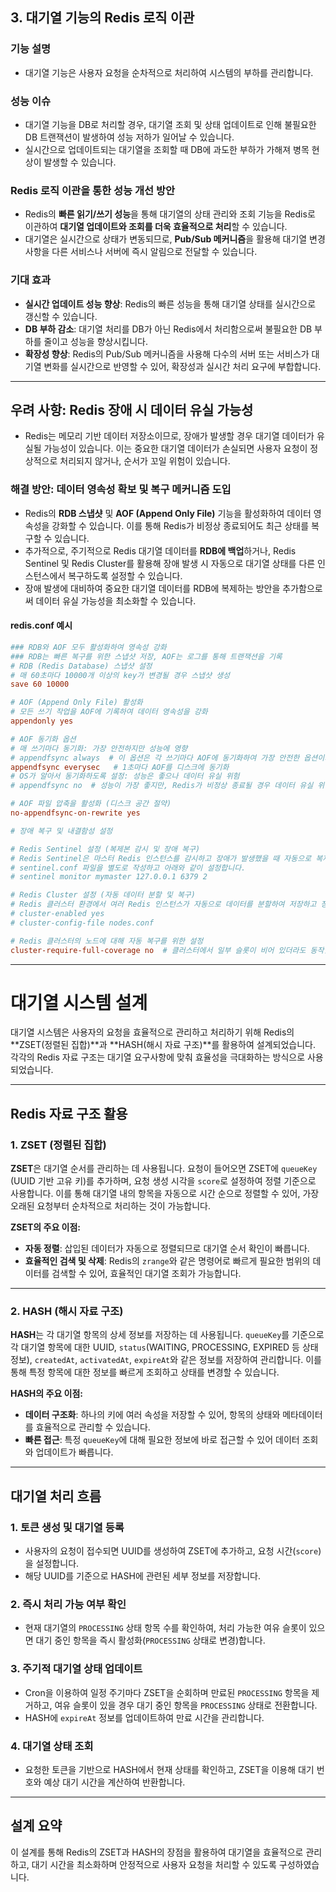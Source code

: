 ## 3. 대기열 기능의 Redis 로직 이관

### 기능 설명

- 대기열 기능은 사용자 요청을 순차적으로 처리하여 시스템의 부하를 관리합니다.

### 성능 이슈

- 대기열 기능을 DB로 처리할 경우, 대기열 조회 및 상태 업데이트로 인해 불필요한 DB 트랜잭션이 발생하여 성능 저하가 일어날 수 있습니다.
- 실시간으로 업데이트되는 대기열을 조회할 때 DB에 과도한 부하가 가해져 병목 현상이 발생할 수 있습니다.

### Redis 로직 이관을 통한 성능 개선 방안

- Redis의 **빠른 읽기/쓰기 성능**을 통해 대기열의 상태 관리와 조회 기능을 Redis로 이관하여 **대기열 업데이트와 조회를 더욱 효율적으로 처리**할 수 있습니다.
- 대기열은 실시간으로 상태가 변동되므로, **Pub/Sub 메커니즘**을 활용해 대기열 변경 사항을 다른 서비스나 서버에 즉시 알림으로 전달할 수 있습니다.

### 기대 효과

- **실시간 업데이트 성능 향상**: Redis의 빠른 성능을 통해 대기열 상태를 실시간으로 갱신할 수 있습니다.
- **DB 부하 감소**: 대기열 처리를 DB가 아닌 Redis에서 처리함으로써 불필요한 DB 부하를 줄이고 성능을 향상시킵니다.
- **확장성 향상**: Redis의 Pub/Sub 메커니즘을 사용해 다수의 서버 또는 서비스가 대기열 변화를 실시간으로 반영할 수 있어, 확장성과 실시간 처리 요구에 부합합니다.

---

## 우려 사항: Redis 장애 시 데이터 유실 가능성

- Redis는 메모리 기반 데이터 저장소이므로, 장애가 발생할 경우 대기열 데이터가 유실될 가능성이 있습니다. 이는 중요한 대기열 데이터가 손실되면 사용자 요청이 정상적으로 처리되지 않거나, 순서가 꼬일 위험이 있습니다.

### 해결 방안: 데이터 영속성 확보 및 복구 메커니즘 도입

- Redis의 **RDB 스냅샷** 및 **AOF (Append Only File)** 기능을 활성화하여 데이터 영속성을 강화할 수 있습니다. 이를 통해 Redis가 비정상 종료되어도 최근 상태를 복구할 수 있습니다.
- 추가적으로, 주기적으로 Redis 대기열 데이터를 **RDB에 백업**하거나, Redis Sentinel 및 Redis Cluster를 활용해 장애 발생 시 자동으로 대기열 상태를 다른 인스턴스에서 복구하도록 설정할 수 있습니다.
- 장애 발생에 대비하여 중요한 대기열 데이터를 RDB에 복제하는 방안을 추가함으로써 데이터 유실 가능성을 최소화할 수 있습니다.

#### redis.conf 예시

```conf
### RDB와 AOF 모두 활성화하여 영속성 강화
### RDB는 빠른 복구를 위한 스냅샷 저장, AOF는 로그를 통해 트랜잭션을 기록
# RDB (Redis Database) 스냅샷 설정
# 매 60초마다 10000개 이상의 key가 변경될 경우 스냅샷 생성
save 60 10000

# AOF (Append Only File) 활성화
# 모든 쓰기 작업을 AOF에 기록하여 데이터 영속성을 강화
appendonly yes

# AOF 동기화 옵션
# 매 쓰기마다 동기화: 가장 안전하지만 성능에 영향
# appendfsync always  # 이 옵션은 각 쓰기마다 AOF에 동기화하여 가장 안전한 옵션이지만 성능에 큰 영향을 미침
appendfsync everysec   # 1초마다 AOF를 디스크에 동기화
# OS가 알아서 동기화하도록 설정: 성능은 좋으나 데이터 유실 위험
# appendfsync no  # 성능이 가장 좋지만, Redis가 비정상 종료될 경우 데이터 유실 위험이 있음

# AOF 파일 압축을 활성화 (디스크 공간 절약)
no-appendfsync-on-rewrite yes

# 장애 복구 및 내결함성 설정

# Redis Sentinel 설정 (복제본 감시 및 장애 복구)
# Redis Sentinel은 마스터 Redis 인스턴스를 감시하고 장애가 발생했을 때 자동으로 복제본을 마스터로 승격시킴
# sentinel.conf 파일을 별도로 작성하고 아래와 같이 설정합니다.
# sentinel monitor mymaster 127.0.0.1 6379 2

# Redis Cluster 설정 (자동 데이터 분할 및 복구)
# Redis 클러스터 환경에서 여러 Redis 인스턴스가 자동으로 데이터를 분할하여 저장하고 장애 복구를 수행함
# cluster-enabled yes
# cluster-config-file nodes.conf

# Redis 클러스터의 노드에 대해 자동 복구를 위한 설정
cluster-require-full-coverage no  # 클러스터에서 일부 슬롯이 비어 있더라도 동작할 수 있도록 설정
```

---

# 대기열 시스템 설계

대기열 시스템은 사용자의 요청을 효율적으로 관리하고 처리하기 위해 Redis의 **ZSET(정렬된 집합)**과 **HASH(해시 자료 구조)**를 활용하여 설계되었습니다. 각각의 Redis 자료 구조는 대기열 요구사항에 맞춰 효율성을 극대화하는 방식으로 사용되었습니다.

---

## Redis 자료 구조 활용

### 1. ZSET (정렬된 집합)

**ZSET**은 대기열 순서를 관리하는 데 사용됩니다.
요청이 들어오면 ZSET에 `queueKey` (UUID 기반 고유 키)를 추가하며, 요청 생성 시각을 `score`로 설정하여 정렬 기준으로 사용합니다.
이를 통해 대기열 내의 항목을 자동으로 시간 순으로 정렬할 수 있어, 가장 오래된 요청부터 순차적으로 처리하는 것이 가능합니다.

**ZSET의 주요 이점:**

- **자동 정렬**: 삽입된 데이터가 자동으로 정렬되므로 대기열 순서 확인이 빠릅니다.
- **효율적인 검색 및 삭제**: Redis의 `zrange`와 같은 명령어로 빠르게 필요한 범위의 데이터를 검색할 수 있어, 효율적인 대기열 조회가 가능합니다.

---

### 2. HASH (해시 자료 구조)

**HASH**는 각 대기열 항목의 상세 정보를 저장하는 데 사용됩니다.
`queueKey`를 기준으로 각 대기열 항목에 대한 UUID, `status`(WAITING, PROCESSING, EXPIRED 등 상태 정보), `createdAt`, `activatedAt`, `expireAt`와 같은 정보를 저장하여 관리합니다.
이를 통해 특정 항목에 대한 정보를 빠르게 조회하고 상태를 변경할 수 있습니다.

**HASH의 주요 이점:**

- **데이터 구조화**: 하나의 키에 여러 속성을 저장할 수 있어, 항목의 상태와 메타데이터를 효율적으로 관리할 수 있습니다.
- **빠른 접근**: 특정 `queueKey`에 대해 필요한 정보에 바로 접근할 수 있어 데이터 조회와 업데이트가 빠릅니다.

---

## 대기열 처리 흐름

### 1. 토큰 생성 및 대기열 등록

- 사용자의 요청이 접수되면 UUID를 생성하여 ZSET에 추가하고, 요청 시간(`score`)을 설정합니다.
- 해당 UUID를 기준으로 HASH에 관련된 세부 정보를 저장합니다.

### 2. 즉시 처리 가능 여부 확인

- 현재 대기열의 `PROCESSING` 상태 항목 수를 확인하여, 처리 가능한 여유 슬롯이 있으면 대기 중인 항목을 즉시 활성화(`PROCESSING` 상태로 변경)합니다.

### 3. 주기적 대기열 상태 업데이트

- Cron을 이용하여 일정 주기마다 ZSET을 순회하며 만료된 `PROCESSING` 항목을 제거하고, 여유 슬롯이 있을 경우 대기 중인 항목을 `PROCESSING` 상태로 전환합니다.
- HASH에 `expireAt` 정보를 업데이트하여 만료 시간을 관리합니다.

### 4. 대기열 상태 조회

- 요청한 토큰을 기반으로 HASH에서 현재 상태를 확인하고, ZSET을 이용해 대기 번호와 예상 대기 시간을 계산하여 반환합니다.

---

## 설계 요약

이 설계를 통해 Redis의 ZSET과 HASH의 장점을 활용하여 대기열을 효율적으로 관리하고, 대기 시간을 최소화하며 안정적으로 사용자 요청을 처리할 수 있도록 구성하였습니다.
